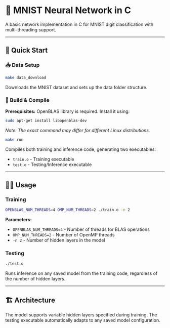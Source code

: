 # 🧠 MNIST Neural Network in C

A basic network implementation in C for MNIST digit classification with multi-threading support.

---

## 🚀 Quick Start

### 📥 Data Setup
```bash
make data_download
```
Downloads the MNIST dataset and sets up the data folder structure.

### 🔨 Build & Compile
**Prerequisites:**
OpenBLAS library is required. Install it using:
```bash
sudo apt-get install libopenblas-dev
```
*Note: The exact command may differ for different Linux distributions.*

```bash
make run
```
Compiles both training and inference code, generating two executables:
- `train.o` - Training executable
- `test.o` - Testing/Inference executable
---

## 🏃‍♂️ Usage

### Training
```bash
OPENBLAS_NUM_THREADS=4 OMP_NUM_THREADS=2 ./train.o -n 2
```
**Parameters:**
- `OPENBLAS_NUM_THREADS=4` - Number of threads for BLAS operations
- `OMP_NUM_THREADS=2` - Number of OpenMP threads
- `-n 2` - Number of hidden layers in the model

### Testing
```bash
./test.o
```
Runs inference on any saved model from the training code, regardless of the number of hidden layers.

---

## 🏗️ Architecture

The model supports variable hidden layers specified during training. The testing executable automatically adapts to any saved model configuration.
